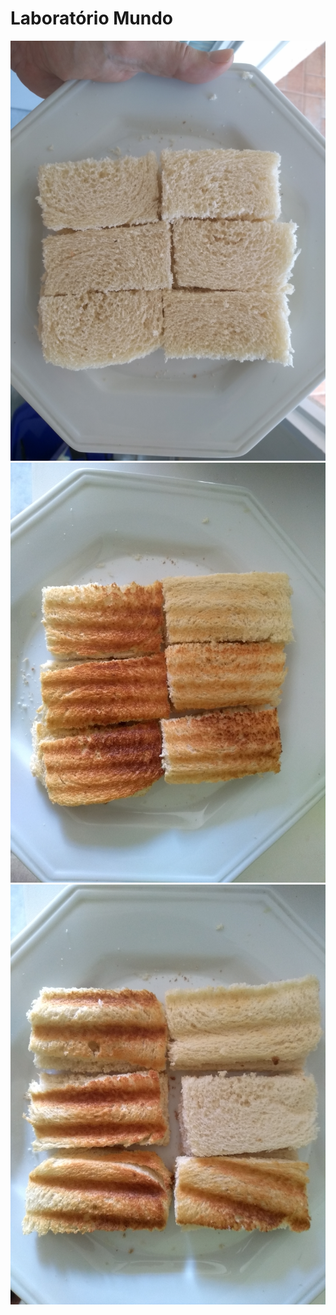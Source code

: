 # Laboratório Mundo

![Maillard Antes](maillard-antes.jpg)
![Maillard Frente](maillard-frente.jpg)
![Maillard Fundo](maillard-fundo.jpg)
